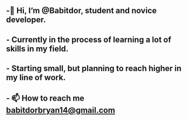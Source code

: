    ## -👋 Hi, I’m @Babitdor, student and novice developer.
   ## - Currently in the process of learning a lot of skills in my field. 
     
   ## - Starting small, but planning to reach higher in my line of work.
     

   ## - 📫 How to reach me babitdorbryan14@gmail.com

<!---
Babitdor/Babitdor is a ✨ special ✨ repository because its `README.md` (this file) appears on your GitHub profile.
You can click the Preview link to take a look at your changes.
--->

